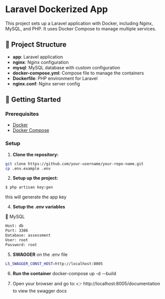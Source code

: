 # Laravel Dockerized App

This project sets up a Laravel application with Docker, including Nginx, MySQL, and PHP. It uses Docker Compose to manage multiple services.

## 🧱 Project Structure

- **app**: Laravel application
- **nginx**: Nginx configuration
- **mysql**: MySQL database with custom configuration
- **docker-compose.yml**: Compose file to manage the containers
- **Dockerfile**: PHP environment for Laravel
- **nginx.conf**: Nginx server config

## 🚀 Getting Started

### Prerequisites

- [Docker](https://www.docker.com/)
- [Docker Compose](https://docs.docker.com/compose/)

### Setup

1. **Clone the repository:**

```bash
git clone https://github.com/your-username/your-repo-name.git
cp .env.example .env
``` 

2. **Setup up the project:**

```bash
$ php artisan key:gen
```
this will generate the app key

4. **Setup the .env variables**

🐬 MySQL
```bash 
Host: db
Port: 3306
Database: assessment
User: root
Password: root
```

5. **SWAGGER** 
on the .env file 
```bash 
L5_SWAGGER_CONST_HOST=http://localhost:8005
```

6. **Run the container** 
docker-compose up -d --build
 

7. Open your browser and go to:
👉 http://localhost:8005/documentation
to view the swagger docs

